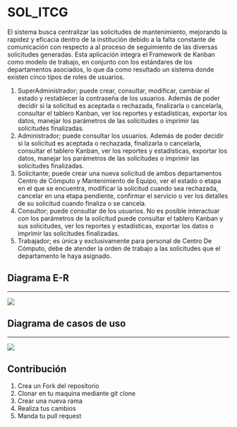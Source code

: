 # SOL_ITCG
El sistema busca centralizar las solicitudes de mantenimiento, mejorando la rapidez y eficacia dentro de la institución debido a la falta constante de comunicación con respecto a al proceso de seguimiento de las diversas solicitudes generadas. Esta aplicación integra el Framework de Kanban como modelo de trabajo, en conjunto con los estándares de los departamentos asociados, lo que da como resultado un sistema donde existen cinco tipos de roles de usuarios.
1.	SuperAdministrador; puede crear, consultar, modificar, cambiar el estado y restablecer la contraseña de los usuarios. Además de poder decidir si la solicitud es aceptada o rechazada, finalizarla o cancelarla, consultar el tablero Kanban, ver los reportes y estadísticas, exportar los datos, manejar los parámetros de las solicitudes o imprimir las solicitudes finalizadas.
2.	Administrador; puede consultar los usuarios. Además de poder decidir si la solicitud es aceptada o rechazada, finalizarla o cancelarla, consultar el tablero Kanban, ver los reportes y estadísticas, exportar los datos, manejar los parámetros de las solicitudes o imprimir las solicitudes finalizadas.
3.	Solicitante; puede crear una nueva solicitud de ambos departamentos Centro de Cómputo y Mantenimiento de Equipo, ver el estado o etapa en el que se encuentra, modificar la solicitud cuando sea rechazada, cancelar en una etapa pendiente, confirmar el servicio o ver los detalles de su solicitud cuando finaliza o se cancela.
4.	Consultor; puede consultar de los usuarios. No es posible interactuar con los parámetros de la solicitud puede consultar el tablero Kanban y sus solicitudes, ver los reportes y estadísticas, exportar los datos o imprimir las solicitudes finalizadas.
5.	Trabajador; es única y exclusivamente para personal de Centro De Cómputo, debe de atender la orden de trabajo a las solicitudes que el departamento le haya asignado.

## Diagrama E-R

------------
![](https://lh3.googleusercontent.com/pw/AJFCJaXrjq1sd8F1VVYtXHKqU2zE5Q-gFrljEx-9WkGqXcvXFN_3j7kdDebYYt-TjXIA3GHPs3fOb-ifif_AaoaQ01Op56rhplRB97SAuPUIxkWEl26ep_t9VfujFfryqeQH-jXNtZtl1SuwZray1v1MhQHHectWpKrU05xBNiP_XLSH-3NdQjMjeEqGo5nfY4_DEqI4wLwut3ifmtDdg66OXntVJ6QIjO0Qb5Aq6BY3yqqOfoM5Cq6SAqksVIhpxun7HlM3ceQyvBxBpl-0HEV71icb1SguycS2TNJqzqXyiPj4eiscnCZtGobP15ONMfk5pKOlstOJwMzJQtb5n68HXaumrjRS9NodkuX5a-zutirbQQ9feStQPFcoHHBzG1BO5wDDu_iT0wLC4mWN9pOkA3OZ9QJfELnOz7Qqmlvxxj5IotIY6UOjNx4doTS8JvQzaqGQSNm9mYs_8_D5YY3t0kdtpuWaSWo9JeRuSQQ-N02-7exA1WiysgD0HcdbYm3FaePQZD29MUjDzClHymNAi2WKoKTRTHLl3d09kRzhw_mOVf0lm6ofoaOY_f8fAF0FkmqophIp0EE6CHqQhbk3LBLoeA2IA9lFKnGmOJR-oGuywTmmINFclniUMtzgn8RX5JonluO5VAcdBzFDdhAY6egEnvxGDbKDHp9fLg8f86Kg9Y2QaC5uW4-Su9h9yw4w9xNEvB9h4XftVPsSUogH_HjBTn1BEkNaZYTkoL_eSki9kaWtadHc2opg1TnW1D2hPuTU0BH2T6zhzY1yBfX3qnrBjXCGRsWSN4EIwTgQ23e_gjaLAeeyLWY2G-ehQyrhi0dA2pMH7NLIie3UEZLGhv35-8JNG02CJxDl_iQshg3EE3OWVybXxQp1dAqTHth07yIOzZKrtNF7l_Fu4niSMxbYz4h4EXTfHRhap_KEFNkjYgOqVIZ18nEV4y-FAYXSMvtG2KqDJoLbk5dfFiwdTHM6yq0faNCQjzxGQ00fAUmjoT8=w1099-h937-s-no?authuser=0)

## Diagrama de casos de uso

------------

![](https://lh3.googleusercontent.com/pw/AJFCJaUMZEufRNAQ0XeoB273Jew4EkRjo2_efeKZrVDg-J36kc3500waZKz4O5JBNAAGcI_51TXwvKSayp-cSjXFva5nzgCJ_F7EVwScj_GcDW5J5zsiYtk1vM8bK5glhbBu-Yd0u_KU2MY9UnmSKhwsBuXjkn1-q_AAJZ7hy7mpzB1wZvE3URVlB2_22KtNqAC9_sPOTRSzcKx65rb8qlLcBAr2lIDjtiPzW6I6i1LPCZVRHsl9sqFKSgj_-tE2t78yVcQC4Ki-kpTwTXXDpZyBtq-FKNVg1gRRddVheAs5unYBXD02CXNK89eE0yoNBznjRtWJdcR7Jq-WlUR-JDGa1kyUkD69yLruDLaf_w32W_Z07KaWh2Vc7Catk1J9VgS7Q_iN6K6ATa_2LiStIGvv5Th4TcmRxVzf-tDBm3JhWhSYQUHyFdurbt30sa6gC_SBxgHEOX3HSaLtDNXpEfRtn6LtlMv_SaCJESTF4AF2dxN3FbnzRuRlzIX2UfJ7IO5us9uSzSI-7Qzb0VU66RpdmCmGf3GdWNACTACmxd5aVojFdXCz4S_zXqm8B3-e_DOG6FhQTBWl9TP1jvxH2daylaR2_1SrbGynm4hSVEDFNKoFVCNzzExB2P3TKoS67nHezMIlHC4sl4mMzk7ot3dqSXZulkSQA6yDR2iFIbl6iv0aZeFCHbIpvVYIywmg_YQ9cFAcvQdIfMyPsnQrh61KhyEWv2OVtGj0D7KTMeMQChGXJmtSAwSUcpGSWqjvHoFfIYLeerZ-4WZYNqePX1BxpIiJ9Z8fihCkF6GsEU_1OXthGYBJ0BLfWInIIQhnAxvxupDDbYG7_zI7ts2yPfJCETBohK0RTDO287GEYxGvcIPDnwgeROrMP1ZJSpS4KfiZfprE_wmYJlBPwPz256Y6TIpxi4561IvH_Ocm90afpJj6MwnU7OgpDCiagCSuH4yQhVUiqRV6fuKdMTvHwG64JCy5q_HwkChZHQeKyEanC3AdEYQ=w755-h937-s-no?authuser=0)

Contribución
------------
1. Crea un Fork del repositorio
2. Clonar en tu maquina mediante git clone 
3. Crear una nueva rama
4. Realiza tus cambios
5. Manda tu pull request
